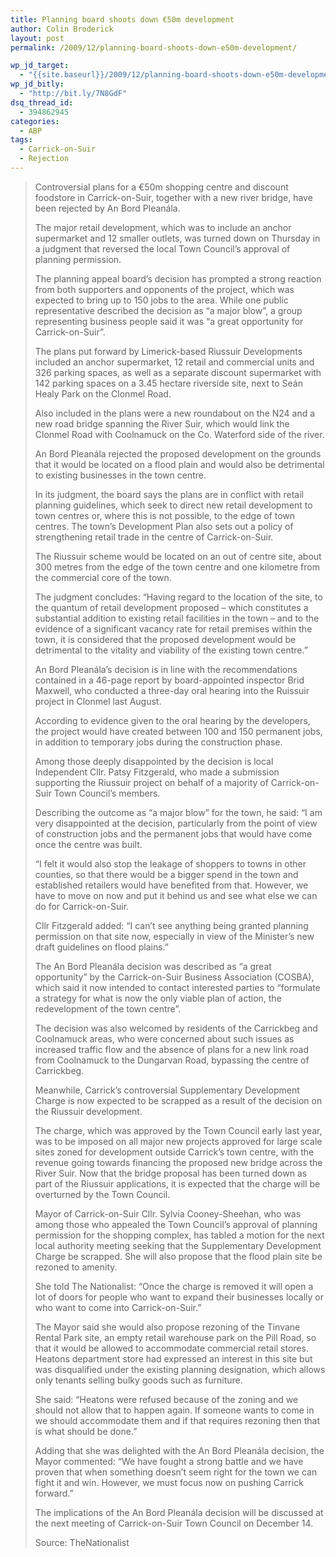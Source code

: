 ```yaml
---
title: Planning board shoots down €50m development
author: Colin Broderick
layout: post
permalink: /2009/12/planning-board-shoots-down-e50m-development/

wp_jd_target:
  - "{{site.baseurl}}/2009/12/planning-board-shoots-down-e50m-development/"
wp_jd_bitly:
  - "http://bit.ly/7N8GdF"
dsq_thread_id:
  - 394862945
categories:
  - ABP
tags:
  - Carrick-on-Suir
  - Rejection
---
```

> Controversial plans for a €50m shopping centre and discount foodstore in Carrick-on-Suir, together with a new river bridge, have been rejected by An Bord Pleanála.
> 
> The major retail development, which was to include an anchor supermarket and 12 smaller outlets, was turned down on Thursday in a judgment that reversed the local Town Council&#8217;s approval of planning permission.
> 
> The planning appeal board&#8217;s decision has prompted a strong reaction from both supporters and opponents of the project, which was expected to bring up to 150 jobs to the area. While one public representative described the decision as &#8220;a major blow&#8221;, a group representing business people said it was &#8220;a great opportunity for Carrick-on-Suir&#8221;.
> 
> The plans put forward by Limerick-based Riussuir Developments included an anchor supermarket, 12 retail and commercial units and 326 parking spaces, as well as a separate discount supermarket with 142 parking spaces on a 3.45 hectare riverside site, next to Seán Healy Park on the Clonmel Road.
> 
> Also included in the plans were a new roundabout on the N24 and a new road bridge spanning the River Suir, which would link the Clonmel Road with Coolnamuck on the Co. Waterford side of the river.
> 
> An Bord Pleanála rejected the proposed development on the grounds that it would be located on a flood plain and would also be detrimental to existing businesses in the town centre.  
> <!--more-->
> 
>   
> In its judgment, the board says the plans are in conflict with retail planning guidelines, which seek to direct new retail development to town centres or, where this is not possible, to the edge of town centres. The town&#8217;s Development Plan also sets out a policy of strengthening retail trade in the centre of Carrick-on-Suir.
> 
> The Riussuir scheme would be located on an out of centre site, about 300 metres from the edge of the town centre and one kilometre from the commercial core of the town.
> 
> The judgment concludes: &#8220;Having regard to the location of the site, to the quantum of retail development proposed – which constitutes a substantial addition to existing retail facilities in the town – and to the evidence of a significant vacancy rate for retail premises within the town, it is considered that the proposed development would be detrimental to the vitality and viability of the existing town centre.&#8221;
> 
> An Bord Pleanála&#8217;s decision is in line with the recommendations contained in a 46-page report by board-appointed inspector Brid Maxwell, who conducted a three-day oral hearing into the Ruissuir project in Clonmel last August.
> 
> According to evidence given to the oral hearing by the developers, the project would have created between 100 and 150 permanent jobs, in addition to temporary jobs during the construction phase.
> 
> Among those deeply disappointed by the decision is local Independent Cllr. Patsy Fitzgerald, who made a submission supporting the Riussuir project on behalf of a majority of Carrick-on-Suir Town Council&#8217;s members.
> 
> Describing the outcome as &#8220;a major blow&#8221; for the town, he said: &#8220;I am very disappointed at the decision, particularly from the point of view of construction jobs and the permanent jobs that would have come once the centre was built.
> 
> &#8220;I felt it would also stop the leakage of shoppers to towns in other counties, so that there would be a bigger spend in the town and established retailers would have benefited from that. However, we have to move on now and put it behind us and see what else we can do for Carrick-on-Suir.
> 
> Cllr Fitzgerald added: &#8220;I can&#8217;t see anything being granted planning permission on that site now, especially in view of the Minister&#8217;s new draft guidelines on flood plains.&#8221;
> 
> The An Bord Pleanála decision was described as &#8220;a great opportunity&#8221; by the Carrick-on-Suir Business Association (COSBA), which said it now intended to contact interested parties to &#8220;formulate a strategy for what is now the only viable plan of action, the redevelopment of the town centre&#8221;.
> 
> The decision was also welcomed by residents of the Carrickbeg and Coolnamuck areas, who were concerned about such issues as increased traffic flow and the absence of plans for a new link road from Coolnamuck to the Dungarvan Road, bypassing the centre of Carrickbeg.
> 
> Meanwhile, Carrick&#8217;s controversial Supplementary Development Charge is now expected to be scrapped as a result of the decision on the Riussuir development.
> 
> The charge, which was approved by the Town Council early last year, was to be imposed on all major new projects approved for large scale sites zoned for development outside Carrick&#8217;s town centre, with the revenue going towards financing the proposed new bridge across the River Suir. Now that the bridge proposal has been turned down as part of the Riussuir applications, it is expected that the charge will be overturned by the Town Council.
> 
> Mayor of Carrick-on-Suir Cllr. Sylvia Cooney-Sheehan, who was among those who appealed the Town Council&#8217;s approval of planning permission for the shopping complex, has tabled a motion for the next local authority meeting seeking that the Supplementary Development Charge be scrapped. She will also propose that the flood plain site be rezoned to amenity.
> 
> She told The Nationalist: &#8220;Once the charge is removed it will open a lot of doors for people who want to expand their businesses locally or who want to come into Carrick-on-Suir.&#8221;
> 
> The Mayor said she would also propose rezoning of the Tinvane Rental Park site, an empty retail warehouse park on the Pill Road, so that it would be allowed to accommodate commercial retail stores. Heatons department store had expressed an interest in this site but was disqualified under the existing planning designation, which allows only tenants selling bulky goods such as furniture.
> 
> She said: &#8220;Heatons were refused because of the zoning and we should not allow that to happen again. If someone wants to come in we should accommodate them and if that requires rezoning then that is what should be done.&#8221;
> 
> Adding that she was delighted with the An Bord Pleanála decision, the Mayor commented: &#8220;We have fought a strong battle and we have proven that when something doesn&#8217;t seem right for the town we can fight it and win. However, we must focus now on pushing Carrick forward.&#8221;
> 
> The implications of the An Bord Pleanála decision will be discussed at the next meeting of Carrick-on-Suir Town Council on December 14.
> 
> Source: TheNationalist

